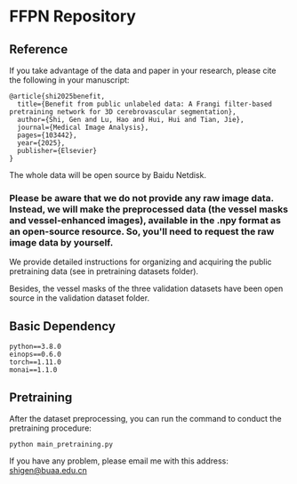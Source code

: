 # FFPN Repository

## Reference
If you take advantage of the data and paper in your research, please cite the following in your manuscript:

```
@article{shi2025benefit,
  title={Benefit from public unlabeled data: A Frangi filter-based pretraining network for 3D cerebrovascular segmentation},
  author={Shi, Gen and Lu, Hao and Hui, Hui and Tian, Jie},
  journal={Medical Image Analysis},
  pages={103442},
  year={2025},
  publisher={Elsevier}
}
```

The whole data will be open source by Baidu Netdisk.

### Please be aware that we do not provide any raw image data. Instead, we will make the preprocessed data (the vessel masks and vessel-enhanced images), available in the .npy format as an open-source resource. So, you'll need to request the raw image data by yourself.

We provide detailed instructions for organizing and acquiring the public pretraining data (see in pretraining datasets folder).

Besides, the vessel masks of the three validation datasets have been open source in the validation dataset folder.

## Basic Dependency
 ```
python==3.8.0
einops==0.6.0
torch==1.11.0
monai==1.1.0
 ```

## Pretraining
After the dataset preprocessing, you can run the command to conduct the pretraining procedure:
```
python main_pretraining.py
```

If you have any problem, please email me with this address: shigen@buaa.edu.cn

